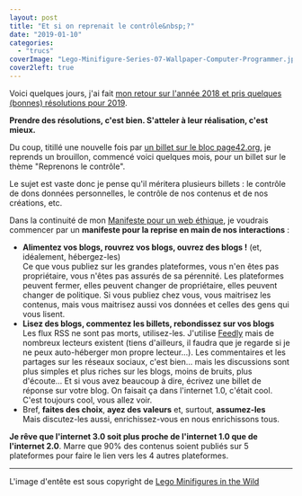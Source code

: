 ```yaml
---
layout: post
title: "Et si on reprenait le contrôle&nbsp;?"
date: "2019-01-10"
categories: 
  - "trucs"
coverImage: "Lego-Minifigure-Series-07-Wallpaper-Computer-Programmer.jpg"
cover2left: true
---
```


Voici quelques jours, j'ai fait [mon retour sur l'année 2018 et pris quelques (bonnes) résolutions pour 2019](/2019/01/bonne-annee-4/).

**Prendre des résolutions, c'est bien. S'atteler à leur réalisation, c'est mieux.**

Du coup, titillé une nouvelle fois par [un billet sur le bloc page42.org](https://page42.org/y-a-t-il-une-vie-sociale-hors-des-reseaux-sociaux/), je reprends un brouillon, commencé voici quelques mois, pour un billet sur le thème "Reprenons le contrôle".

Le sujet est vaste donc je pense qu'il méritera plusieurs billets : le contrôle de dons données personnelles, le contrôle de nos contenus et de nos créations, etc.

Dans la continuité de mon [Manifeste pour un web éthique](/2018/06/manifeste-pour-un-web-ethique/), je voudrais commencer par un **manifeste pour la reprise en main de nos interactions** :

- **Alimentez vos blogs, rouvrez vos blogs, ouvrez des blogs !** (et, idéalement, hébergez-les)  
    Ce que vous publiez sur les grandes plateformes, vous n'en êtes pas propriétaire, vous n'êtes pas assurés de sa pérennité. Les plateformes peuvent fermer, elles peuvent changer de propriétaire, elles peuvent changer de politique. Si vous publiez chez vous, vous maitrisez les contenus, mais vous maitrisez aussi vos données et celles des gens qui vous lisent.
- **Lisez des blogs, commentez les billets, rebondissez sur vos blogs**  
    Les flux RSS ne sont pas morts, utilisez-les. J'utilise [Feedly](https://feedly.com) mais de nombreux lecteurs existent (tiens d'ailleurs, il faudra que je regarde si je ne peux auto-héberger mon propre lecteur...). Les commentaires et les partages sur les réseaux sociaux, c'est bien... mais les discussions sont plus simples et plus riches sur les blogs, moins de bruits, plus d'écoute... Et si vous avez beaucoup à dire, écrivez une billet de réponse sur votre blog. On faisait ça dans l'internet 1.0, c'était cool. C'est toujours cool, vous allez voir.
- Bref, **faites des choix**, **ayez des valeurs** et, surtout, **assumez-les**  
    Mais discutez-les aussi, enrichissez-vous en nous enrichissons tous.

**Je rêve que l'internet 3.0 soit plus proche de l'internet 1.0 que de l'internet 2.0**. Marre que 90% des contenus soient publiés sur 5 plateformes pour faire le lien vers les 4 autres plateformes.

* * *

L'image d'entête est sous copyright de [Lego Minifigures in the Wild](https://legominifiguresinthewild.blogspot.com/2014/03/Lego-Minifigure-Series-7-Computer-Programmer-Wallpaper.html)

